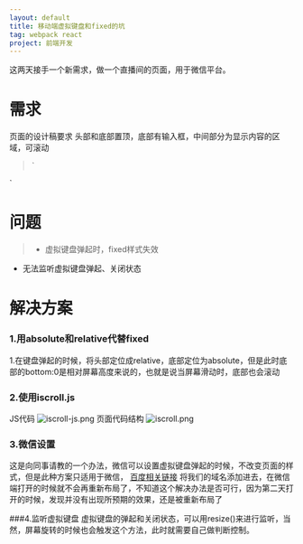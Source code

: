 ```yaml
---
layout: default
title: 移动端虚拟键盘和fixed的坑
tag: webpack react
project: 前端开发
---
```


这两天接手一个新需求，做一个直播间的页面，用于微信平台。
# 需求
页面的设计稿要求 头部和底部置顶，底部有输入框，中间部分为显示内容的区域，可滚动
>`  <section class="header award-frame"></section> 
 <section class="main"></section>
 <section class="footer input-area"></section>
`

# 问题

>* 虚拟键盘弹起时，fixed样式失效
* 无法监听虚拟键盘弹起、关闭状态

# 解决方案
### 1.用absolute和relative代替fixed
1.在键盘弹起的时候，将头部定位成relative，底部定位为absolute，但是此时底部的bottom:0是相对屏幕高度来说的，也就是说当屏幕滑动时，底部也会滚动
### 2.使用iscroll.js
JS代码
![iscroll-js.png](http://upload-images.jianshu.io/upload_images/1874069-dc626e6529fffd81.png?imageMogr2/auto-orient/strip%7CimageView2/2/w/1240)
页面代码结构
![iscroll.png](http://upload-images.jianshu.io/upload_images/1874069-862e042c5317a683.png?imageMogr2/auto-orient/strip%7CimageView2/2/w/1240)

### 3.微信设置
这是向同事请教的一个办法，微信可以设置虚拟键盘弹起的时候，不改变页面的样式，但是此种方案只适用于微信， [百度相关链接](http://jingyan.baidu.com/article/e5c39bf5a044e839d7603332.html "百度相关链接") 
将我们的域名添加进去，在微信端打开的时候就不会再重新布局了，不知道这个解决办法是否可行，因为第二天打开的时候，发现并没有出现所预期的效果，还是被重新布局了

###4.监听虚拟键盘
虚拟键盘的弹起和关闭状态，可以用resize()来进行监听，当然，屏幕旋转的时候也会触发这个方法，此时就需要自己做判断控制。
